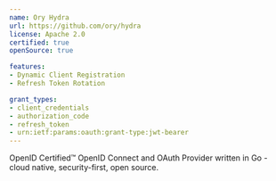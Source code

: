```yaml
---
name: Ory Hydra
url: https://github.com/ory/hydra
license: Apache 2.0
certified: true
openSource: true

features:
- Dynamic Client Registration
- Refresh Token Rotation

grant_types:
- client_credentials
- authorization_code
- refresh_token
- urn:ietf:params:oauth:grant-type:jwt-bearer
---
```


OpenID Certified™ OpenID Connect and OAuth Provider written in Go - cloud native, security-first, open source.
